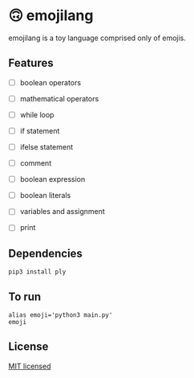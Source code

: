 # 🙃 emojilang

emojilang is a toy language comprised only of emojis.

## Features
- [ ] boolean operators
- [ ] mathematical operators
- [ ] while loop
- [ ] if statement
- [ ] ifelse statement
- [ ] comment
- [ ] boolean expression
- [ ] boolean literals
- [ ] variables and assignment
- [ ] print


## Dependencies
```
pip3 install ply
```

## To run

```
alias emoji='python3 main.py'
emoji
```

## License

[MIT licensed](LICENSE)